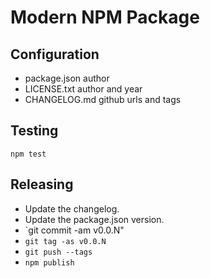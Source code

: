 # Modern NPM Package

## Configuration

- package.json author
- LICENSE.txt author and year
- CHANGELOG.md github urls and tags

## Testing

```
npm test
```

## Releasing

- Update the changelog.
- Update the package.json version.
- `git commit -am v0.0.N"
- `git tag -as v0.0.N`
- `git push --tags`
- `npm publish`

